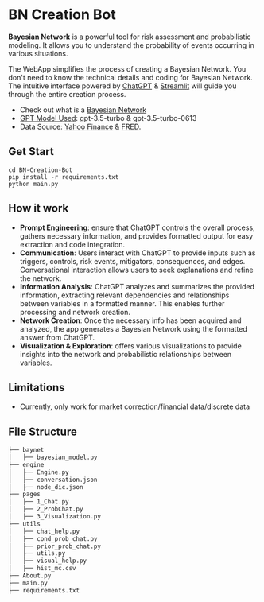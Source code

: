 # BN Creation Bot
**Bayesian Network** is a powerful tool for risk assessment and probabilistic modeling. It allows you to understand the probability of events occurring in various situations.

The WebApp simplifies the process of creating a Bayesian Network. You don't need to know the technical details and coding for Bayesian Network. The intuitive interface powered by <u>ChatGPT</u> & <u>Streamlit</u> will guide you through the entire creation process.

- Check out what is a [Bayesian Network](https://en.wikipedia.org/wiki/Bayesian_network)
- [GPT Model Used](https://platform.openai.com/docs/models/gpt-3-5): gpt-3.5-turbo & gpt-3.5-turbo-0613
- Data Source: [Yahoo Finance](https://finance.yahoo.com/) & [FRED](https://fred.stlouisfed.org/).

## Get Start
```
cd BN-Creation-Bot
pip install -r requirements.txt
python main.py
```

## How it work
- **Prompt Engineering**: ensure that ChatGPT controls the overall process, gathers necessary information, and provides formatted output for easy extraction and code integration.
- **Communication**: Users interact with ChatGPT to provide inputs such as triggers, controls, risk events, mitigators, consequences, and edges. Conversational interaction allows users to seek explanations and refine the network.
- **Information Analysis**: ChatGPT analyzes and summarizes the provided information, extracting relevant dependencies and relationships between variables in a formatted manner. This enables further processing and network creation.
- **Network Creation**: Once the necessary info has been acquired and analyzed, the app generates a Bayesian Network using the formatted answer from ChatGPT.
- **Visualization & Exploration**: offers various visualizations to provide insights into the network and probabilistic relationships between variables.


## Limitations
- Currently, only work for market correction/financial data/discrete data

## File Structure
```bash
├── baynet
│   ├── bayesian_model.py
├── engine
│   ├── Engine.py
│   ├── conversation.json
│   ├── node_dic.json
├── pages
│   ├── 1_Chat.py
│   ├── 2_ProbChat.py
│   ├── 3_Visualization.py
├── utils
│   ├── chat_help.py
│   ├── cond_prob_chat.py
│   ├── prior_prob_chat.py
│   ├── utils.py
│   ├── visual_help.py
│   ├── hist_mc.csv
├── About.py
├── main.py
├── requirements.txt
```